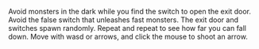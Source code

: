 

Avoid monsters in the dark while you find the switch to open the exit door.  Avoid the false switch that unleashes fast monsters.  The exit door and switches spawn randomly.  Repeat and repeat to see how far you can fall down.  Move with wasd or arrows, and click the mouse to shoot an arrow.
